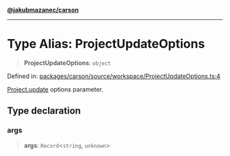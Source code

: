 [**@jakubmazanec/carson**](../README.md)

---

# Type Alias: ProjectUpdateOptions

> **ProjectUpdateOptions**: `object`

Defined in:
[packages/carson/source/workspace/ProjectUpdateOptions.ts:4](https://github.com/jakubmazanec/tools/blob/dcfb3b06be051bf99e23e7e35174b07af0f0fddd/packages/carson/source/workspace/ProjectUpdateOptions.ts#L4)

[Project.update](../classes/Project.md#update) options parameter.

## Type declaration

### args

> **args**: `Record`\<`string`, `unknown`\>
